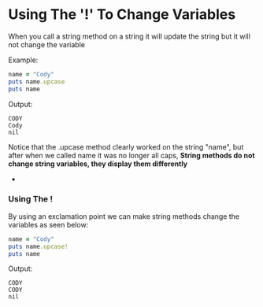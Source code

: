 # Using The '!' To Change Variables

When you call a string method on a string it will update the string but it will not change the variable

Example:

```ruby
name = "Cody"
puts name.upcase
puts name
```

Output:

```
CODY
Cody
nil
```

Notice that the .upcase method clearly worked on the string "name", but after when we called name it was no longer all caps, **String methods do not change string variables, they display them differently**

-

### Using The !

By using an exclamation point we can make string methods change the variables as seen below:

```ruby
name = "Cody"
puts name.upcase!
puts name
```

Output:

```
CODY
CODY
nil
```
